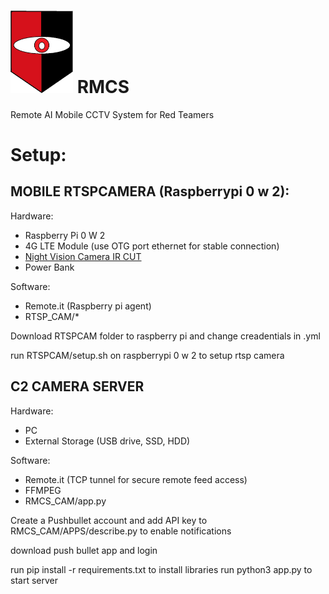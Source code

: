 # <img src="static/images/RMCS.png" alt="RMCS Image" width="100" style="display:inline;"> RMCS
Remote AI Mobile CCTV System for Red Teamers



# Setup:
## MOBILE RTSPCAMERA (Raspberrypi 0 w 2):
Hardware:
  -  Raspberry Pi 0 W 2
  -  4G LTE Module (use OTG port ethernet for stable connection)
  -  [Night Vision Camera IR CUT](https://www.amazon.co.uk/Dorhea-Raspberry-Camera-Automatic-Adjustable/dp/B07DNSKMZ1/ref=sr_1_9)
  -  Power Bank

Software:
  - Remote.it (Raspberry pi agent)
  -  RTSP_CAM/*

Download RTSPCAM folder to raspberry pi and change creadentials in .yml 

run RTSPCAM/setup.sh on raspberrypi 0  w 2 to setup rtsp camera

## C2 CAMERA SERVER
Hardware:
  - PC
  - External Storage (USB drive, SSD, HDD)
    
Software:
 - Remote.it (TCP tunnel for secure remote feed access) 
 - FFMPEG 
 - RMCS_CAM/app.py
   
Create a Pushbullet account and add API key to RMCS_CAM/APPS/describe.py to enable notifications

download push bullet app and login 

run pip install -r requirements.txt to install libraries
run python3 app.py to start server
